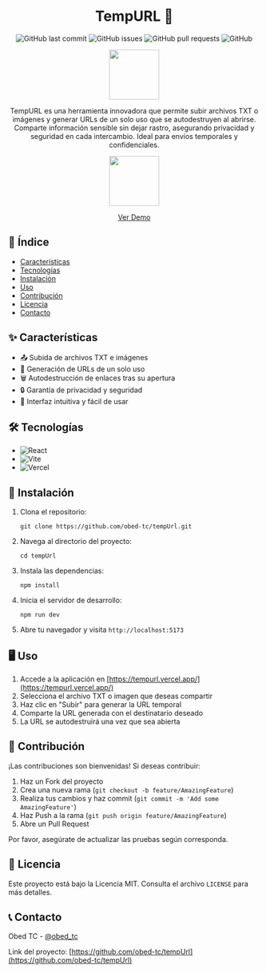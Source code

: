 <div align="center">

# TempURL 🔐

![GitHub last commit](https://img.shields.io/github/last-commit/obed-tc/tempUrl)
![GitHub issues](https://img.shields.io/github/issues/obed-tc/tempUrl)
![GitHub pull requests](https://img.shields.io/github/issues-pr/obed-tc/tempUrl)
![GitHub](https://img.shields.io/github/license/obed-tc/tempUrl)

<img height="100" src="https://cdn.prod.website-files.com/64c58e0c45a4c36fcfec9edc/65be9f7af1bb8d98d5b129ac_Next%20Step%20Funded%20Logo.png"/>

TempURL es una herramienta innovadora que permite subir archivos TXT o imágenes y generar URLs de un solo uso que se autodestruyen al abrirse. Comparte información sensible sin dejar rastro, asegurando privacidad y seguridad en cada intercambio. Ideal para envíos temporales y confidenciales.

<img src="https://github.com/user-attachments/assets/3e504fe3-dbba-4434-a7a6-fe80d13730be" height="100">

[Ver Demo](https://tempurl.vercel.app/)


</div>

## 📑 Índice

- [Características](#-características)
- [Tecnologías](#-tecnologías)
- [Instalación](#-instalación)
- [Uso](#-uso)
- [Contribución](#-contribución)
- [Licencia](#-licencia)
- [Contacto](#-contacto)

## ✨ Características

- 📤 Subida de archivos TXT e imágenes
- 🔗 Generación de URLs de un solo uso
- 🗑️ Autodestrucción de enlaces tras su apertura
- 🔒 Garantía de privacidad y seguridad
- 🚀 Interfaz intuitiva y fácil de usar

## 🛠 Tecnologías

- ![React](https://img.shields.io/badge/-React-61DAFB?style=flat-square&logo=react&logoColor=black)
- ![Vite](https://img.shields.io/badge/-Vite-646CFF?style=flat-square&logo=vite&logoColor=white)
- ![Vercel](https://img.shields.io/badge/-Vercel-000000?style=flat-square&logo=vercel&logoColor=white)

## 🚀 Instalación

1. Clona el repositorio:
   ```
   git clone https://github.com/obed-tc/tempUrl.git
   ```

2. Navega al directorio del proyecto:
   ```
   cd tempUrl
   ```

3. Instala las dependencias:
   ```
   npm install
   ```

4. Inicia el servidor de desarrollo:
   ```
   npm run dev
   ```

5. Abre tu navegador y visita `http://localhost:5173`

## 🖥 Uso

1. Accede a la aplicación en [https://tempurl.vercel.app/](https://tempurl.vercel.app/)
2. Selecciona el archivo TXT o imagen que deseas compartir
3. Haz clic en "Subir" para generar la URL temporal
4. Comparte la URL generada con el destinatario deseado
5. La URL se autodestruirá una vez que sea abierta

## 🤝 Contribución

¡Las contribuciones son bienvenidas! Si deseas contribuir:

1. Haz un Fork del proyecto
2. Crea una nueva rama (`git checkout -b feature/AmazingFeature`)
3. Realiza tus cambios y haz commit (`git commit -m 'Add some AmazingFeature'`)
4. Haz Push a la rama (`git push origin feature/AmazingFeature`)
5. Abre un Pull Request

Por favor, asegúrate de actualizar las pruebas según corresponda.

## 📄 Licencia

Este proyecto está bajo la Licencia MIT. Consulta el archivo `LICENSE` para más detalles.

## 📞 Contacto

Obed TC - [@obed_tc](https://twitter.com/obed_tc)

Link del proyecto: [https://github.com/obed-tc/tempUrl](https://github.com/obed-tc/tempUrl)

